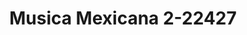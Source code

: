 ---
f_zip-code: 20707
f_state-code: MD
title: Musica Mexicana 2-22427
f_phone: 301-725-6701
f_city-only: Laurel
f_address: 9606 Fort Meade Road Laurel
f_location-unique-id: '22427'
slug: musica-mexicana-2-22427
updated-on: '2024-05-30T13:46:58.046Z'
created-on: '2024-05-30T13:36:59.803Z'
published-on: '2024-05-30T13:54:32.469Z'
f_city-state: cms/city/laurel-md.md
f_company: cms/company/musica-mexicana-2.md
f_state: cms/state/maryland.md
layout: '[payday-loan].html'
tags: payday-loan
---